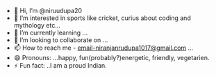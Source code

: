 - 👋 Hi, I’m @niruudupa20
- 👀 I’m interested in sports like cricket, curius about coding and mythology etc...
- 🌱 I’m currently learning  ...
- 💞️ I’m looking to collaborate on ...
- 📫 How to reach me - email-niranjanrudupa1017@gmail.com ...
- 😄 Pronouns: ...happy, fun(probably?)energetic, friendly, vegetarien.
- ⚡ Fun fact: ..I am a proud Indian.

<!---
niruudupa20/niruudupa20 is a ✨ special ✨ repository because its `README.md` (this file) appears on your GitHub profile.
You can click the Preview link to take a look at your changes.
--->
